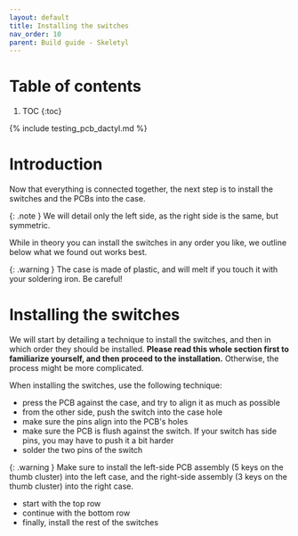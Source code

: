 ```yaml
---
layout: default
title: Installing the switches
nav_order: 10
parent: Build guide - Skeletyl
---
```


# Table of contents

1. TOC
{:toc}

{% include testing_pcb_dactyl.md %}

# Introduction

Now that everything is connected together, the next step is to install the switches and the PCBs into the case.

{: .note }
We will detail only the left side, as the right side is the same, but symmetric.

While in theory you can install the switches in any order you like, we outline below what we found out works best.


{: .warning }
The case is made of plastic, and will melt if you touch it with your soldering iron. Be careful!

# Installing the switches

We will start by detailing a technique to install the switches, and then in which order they should be installed. **Please read this whole section first to familiarize yourself, and then proceed to the installation.** Otherwise, the process might be more complicated.

When installing the switches, use the following technique:
- press the PCB against the case, and try to align it as much as possible
- from the other side, push the switch into the case hole
- make sure the pins align into the PCB's holes
- make sure the PCB is flush against the switch. If your switch has side pins, you may have to push it a bit harder
- solder the two pins of the switch

{: .warning }
Make sure to install the left-side PCB assembly (5 keys on the thumb cluster) into the left case, and the right-side assembly (3 keys on the thumb cluster) into the right case.

- start with the top row
- continue with the bottom row
- finally, install the rest of the switches
